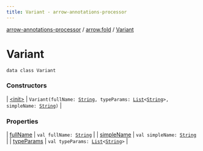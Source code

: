 ```yaml
---
title: Variant - arrow-annotations-processor
---
```


[arrow-annotations-processor](../../index.html) / [arrow.fold](../index.html) / [Variant](./index.html)

# Variant

`data class Variant`

### Constructors

| [&lt;init&gt;](-init-.html) | `Variant(fullName: `[`String`](https://kotlinlang.org/api/latest/jvm/stdlib/kotlin/-string/index.html)`, typeParams: `[`List`](https://kotlinlang.org/api/latest/jvm/stdlib/kotlin.collections/-list/index.html)`<`[`String`](https://kotlinlang.org/api/latest/jvm/stdlib/kotlin/-string/index.html)`>, simpleName: `[`String`](https://kotlinlang.org/api/latest/jvm/stdlib/kotlin/-string/index.html)`)` |

### Properties

| [fullName](full-name.html) | `val fullName: `[`String`](https://kotlinlang.org/api/latest/jvm/stdlib/kotlin/-string/index.html) |
| [simpleName](simple-name.html) | `val simpleName: `[`String`](https://kotlinlang.org/api/latest/jvm/stdlib/kotlin/-string/index.html) |
| [typeParams](type-params.html) | `val typeParams: `[`List`](https://kotlinlang.org/api/latest/jvm/stdlib/kotlin.collections/-list/index.html)`<`[`String`](https://kotlinlang.org/api/latest/jvm/stdlib/kotlin/-string/index.html)`>` |

